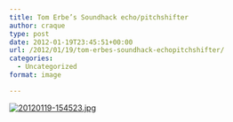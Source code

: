 ```yaml
---
title: Tom Erbe’s Soundhack echo/pitchshifter
author: craque
type: post
date: 2012-01-19T23:45:51+00:00
url: /2012/01/19/tom-erbes-soundhack-echopitchshifter/
categories:
  - Uncategorized
format: image

---
```

[<img src="https://sounding.com/blog/wp-content/uploads/2012/01/20120119-154523.jpg" alt="20120119-154523.jpg" class="alignnone size-full" />][1]

 [1]: https://sounding.com/blog/wp-content/uploads/2012/01/20120119-154523.jpg